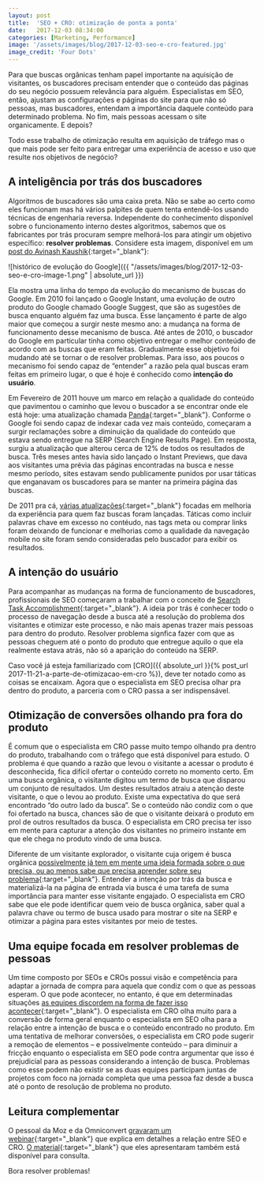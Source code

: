 ```yaml
---
layout: post
title:  'SEO + CRO: otimização de ponta a ponta'
date:   2017-12-03 08:34:00
categories: [Marketing, Performance]
image: '/assets/images/blog/2017-12-03-seo-e-cro-featured.jpg'
image_credit: 'Four Dots'
---
```


Para que buscas orgânicas tenham papel importante na aquisição de visitantes, os buscadores precisam entender que o conteúdo das páginas do seu negócio possuem relevância para alguém. Especialistas em SEO, então, ajustam as configurações e páginas do site para que não só pessoas, mas buscadores, entendam a importância daquele conteúdo para determinado problema. No fim, mais pessoas acessam o site organicamente. E depois?

<!--more-->

Todo esse trabalho de otimização resulta em aquisição de tráfego mas o que mais pode ser feito para entregar uma experiência de acesso e uso que resulte nos objetivos de negócio?

## A inteligência por trás dos buscadores

Algoritmos de buscadores são uma caixa preta. Não se sabe ao certo como eles funcionam mas há vários palpites de quem tenta entendê-los usando técnicas de engenharia reversa. Independente do conhecimento disponível sobre o funcionamento interno destes algoritmos, sabemos que os fabricantes por trás procuram sempre melhorá-los para atingir um objetivo específico: **resolver problemas**. Considere esta imagem, disponível em um [post do Avinash Kaushik](https://www.linkedin.com/pulse/20130927161849-2434720-two-lessons-from-15-years-of-google-s-evolution/){:target="\_blank"}:

![histórico de evolução do Google]({{ "/assets/images/blog/2017-12-03-seo-e-cro-image-1.png" | absolute_url }})

Ela mostra uma linha do tempo da evolução do mecanismo de buscas do Google. Em 2010 foi lançado o Google Instant, uma evolução de outro produto do Google chamado Google Suggest, que são as sugestões de busca enquanto alguém faz uma busca. Esse lançamento é parte de algo maior que começou a surgir neste mesmo ano: a mudança na forma de funcionamento desse mecanismo de busca. Até antes de 2010, o buscador do Google em particular tinha como objetivo entregar o melhor conteúdo de acordo com as buscas que eram feitas. Gradualmente esse objetivo foi mudando até se tornar o de resolver problemas. Para isso, aos poucos o mecanismo foi sendo capaz de “entender” a razão pela qual buscas eram feitas em primeiro lugar, o que é hoje é conhecido como **intenção do usuário**.

Em Fevereiro de 2011 houve um marco em relação a qualidade do conteúdo que pavimentou o caminho que levou o buscador a se encontrar onde ele está hoje: uma atualização chamada [Panda](https://www.wired.com/2011/03/the-panda-that-hates-farms/){:target="\_blank"}. Conforme o Google foi sendo capaz de indexar cada vez mais conteúdo, começaram a surgir reclamações sobre a diminuição da qualidade do conteúdo que estava sendo entregue na SERP (Search Engine Results Page). Em resposta, surgiu a atualização que alterou cerca de 12% de todos os resultados de busca. Três meses antes havia sido lançado o Instant Previews, que dava aos visitantes uma prévia das páginas encontradas na busca e nesse mesmo período, sites estavam sendo publicamente punidos por usar táticas que enganavam os buscadores para se manter na primeira página das buscas.

De 2011 pra cá, [várias atualizações](https://moz.com/google-algorithm-change){:target="\_blank"} focadas em melhoria da experiência para quem faz buscas foram lançadas. Táticas como incluir palavras chave em excesso no contéudo, nas tags meta ou comprar links foram deixando de funcionar e melhorias como a qualidade da navegação mobile no site foram sendo consideradas pelo buscador para exibir os resultados.

## A intenção do usuário

Para acompanhar as mudanças na forma de funcionamento de buscadores, profissionais de SEO começaram a trabalhar com o conceito de [Search Task Accomplishment](https://moz.com/blog/searcher-task-accomplishment){:target="\_blank"}. A ideia por trás é conhecer todo o processo de navegação desde a busca até a resolução do problema dos visitantes e otimizar este processo, e não mais apenas trazer mais pessoas para dentro do produto. Resolver problema signfica fazer com que as pessoas cheguem até o ponto do produto que entregue aquilo o que ela realmente estava atrás, não só a aparição do conteúdo na SERP.

Caso você já esteja familiarizado com [CRO]({{ absolute_url }}{% post_url 2017-11-21-a-parte-de-otimizacao-em-cro %}), deve ter notado como as coisas se encaixam. Agora que o especialista em SEO precisa olhar pra dentro do produto, a parceria com o CRO passa a ser indispensável.

## Otimização de conversões olhando pra fora do produto

É comum que o especialista em CRO passe muito tempo olhando pra dentro do produto, trabalhando com o tráfego que está disponível para estudo. O problema é que quando a razão que levou o visitante a acessar o produto é desconhecida, fica difícil ofertar o conteúdo correto no momento certo. Em uma busca orgânica, o visitante digitou um termo de busca que disparou um conjunto de resultados. Um destes resultados atraiu a atenção deste visitante, o que o levou ao produto. Existe uma expectativa do que será encontrado “do outro lado da busca”. Se o conteúdo não condiz com o que foi ofertado na busca, chances são de que o visitante deixará o produto em prol de outros resultados da busca. O especialista em CRO precisa ter isso em mente para capturar a atenção dos visitantes no primeiro instante em que ele chega no produto vindo de uma busca.

Diferente de um visitante explorador, o visitante cuja origem é busca orgânica [possivelmente já tem em mente uma ideia formada sobre o que precisa, ou ao menos sabe que precisa aprender sobre seu problema](https://blog.hubspot.com/sales/what-is-the-buyers-journey){:target="\_blank"}. Entender a intenção por trás da busca e materializá-la na página de entrada via busca é uma tarefa de suma importância para manter esse visitante engajado. O especialista em CRO sabe que ele pode identificar quem veio de busca orgânica, saber qual a palavra chave ou termo de busca usado para mostrar o site na SERP e otimizar a página para estes visitantes por meio de testes.

## Uma equipe focada em resolver problemas de pessoas

Um time composto por SEOs e CROs possui visão e competência para adaptar a jornada de compra para aquela que condiz com o que as pessoas esperam. O que pode acontecer, no entanto, é que em determinadas situações [as equipes discordem na forma de fazer isso acontecer](https://moz.com/blog/searcher-task-accomplishment){:target="\_blank"}. O especialista em CRO olha muito para a conversão de forma geral enquanto o especialista em SEO olha para a relação entre a intenção de busca e o conteúdo encontrado no produto. Em uma tentativa de melhorar conversões, o especialista em CRO pode sugerir a remoção de elementos – e possivelmente conteúdo – para diminuir a fricção enquanto o especialista em SEO pode contra argumentar que isso é prejudicial para as pessoas considerando a intenção de busca. Problemas como esse podem não existir se as duas equipes participam juntas de projetos com foco na jornada completa que uma pessoa faz desde a busca até o ponto de resolução de problema no produto.

## Leitura complementar

O pessoal da Moz e da Omniconvert [gravaram um webinar](https://www.omniconvert.com/webinar-moz-why-you-cant-do-seo-without-cro-anymore){:target="\_blank"} que explica em detalhes a relação entre SEO e CRO. [O material](https://www.slideshare.net/randfish/why-we-cant-do-seo-without-cro/23-An_Emerging_SEO_PrioritySearcher_TaskAccomplishment){:target="\_blank"} que eles apresentaram também está disponível para consulta.

Bora resolver problemas!

